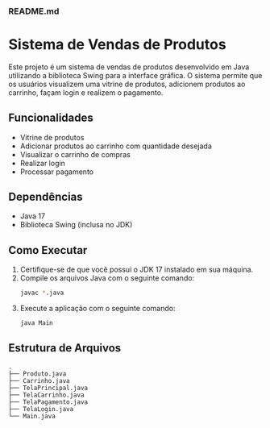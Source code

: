 ### README.md

# Sistema de Vendas de Produtos

Este projeto é um sistema de vendas de produtos desenvolvido em Java utilizando a biblioteca Swing para a interface gráfica. O sistema permite que os usuários visualizem uma vitrine de produtos, adicionem produtos ao carrinho, façam login e realizem o pagamento.

## Funcionalidades

- Vitrine de produtos
- Adicionar produtos ao carrinho com quantidade desejada
- Visualizar o carrinho de compras
- Realizar login
- Processar pagamento

## Dependências

- Java 17
- Biblioteca Swing (inclusa no JDK)

## Como Executar

1. Certifique-se de que você possui o JDK 17 instalado em sua máquina.
2. Compile os arquivos Java com o seguinte comando:
   ```sh
   javac *.java
   ```
3. Execute a aplicação com o seguinte comando:
   ```sh
   java Main
   ```

## Estrutura de Arquivos

```
.
├── Produto.java
├── Carrinho.java
├── TelaPrincipal.java
├── TelaCarrinho.java
├── TelaPagamento.java
├── TelaLogin.java
└── Main.java
```
